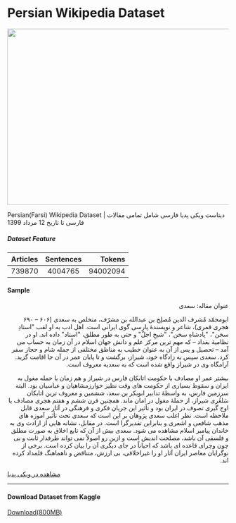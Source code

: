 # Persian Wikipedia Dataset
<img src='https://freestyler.ws/images/styles_screenshot/6/300/150200/150200_after.jpeg?u=1491854280' width=750 height=400></img>

Persian(Farsi) Wikipedia Dataset | دیتاست ویکی پدیا فارسی شامل تمامی مقالات فارسی تا تاریخ 12 مرداد 1399

##### Dataset Feature

 | Articles        | Sentences           | Tokens  |
| ------------- |:-------------:| -----:|
| 739870      | 4004765 | 94002094 |

#### Sample



<div dir="rtl">
عنوان مقاله: سعدی

ابومحمّد مُشرف الدین مُصلِح بن عبدالله بن مشرّف، متخلص به سعدی (۶۰۶ – ۶۹۰ هجری قمری)، شاعر و نویسندهٔ پارسی گوی ایرانی است. اهل ادب به او لقب "استادِ سخن"، "پادشاهِ سخن"، "شیخِ اجلّ" و حتی به طور مطلق، "استاد" داده اند. او در نظامیهٔ بغداد – که مهم ترین مرکز علم و دانش جهان اسلام در آن زمان به حساب می آمد – تحصیل و پس از آن به عنوان خطیب به مناطق مختلفی از جمله شام و حجاز سفر کرد. سعدی سپس به زادگاه خود، شیراز، برگشت و تا پایان عمر در آن جا اقامت گزید. آرامگاه وی در شیراز واقع شده است که به سعدیه معروف است.

بیشتر عمر او مصادف با حکومت اتابکان فارس در شیراز و هم زمان با حمله مغول به ایران و سقوط بسیاری از حکومت های وقت نظیر خوارزمشاهیان و عباسیان بود. البته سرزمین فارس، به واسطهٔ تدابیر ابوبکر بن سعد، ششمین و معروف ترین اتابکان سَلغُری شیراز، از حملهٔ مغول در امان ماند. همچنین قرن ششم و هفتم هجری مصادف با اوج گیری تصوف در ایران بود و تأثیر این جریان فکری و فرهنگی در آثار سعدی قابل ملاحظه است. نظر اغلب سعدی پژوهان بر این است که سعدی تحت تأثیر آموزه های مذهب شافعی و اشعری و بنابراین تقدیرگرا است. در مقابل، نشانه هایی از ارادت وی به خاندان پیامبر اسلام مشاهده می شود. سعدی بیش از آن که تابع اخلاق به صورت مطلق و فلسفی آن باشد، مصلحت اندیش است و ازین رو اصولاً نمی تواند طرفدار ثابت و بی چون وچرای قاعده ای باشد که احیاناً در جای دیگری آن را بیان کرده است. برخی از نوگرایان معاصر ایران آثار او را غیراخلاقی، بی ارزش، متناقض و ناهماهنگ قلمداد کرده اند.

</div>

[مشاهده در ویکی پدیا](https://fa.wikipedia.org/wiki/%D8%B3%D8%B9%D8%AF%DB%8C)

***

#### Download Dataset from Kaggle 
[Download(800MB)](https://www.kaggle.com/miladfa7/persian-wikipedia-dataset)
